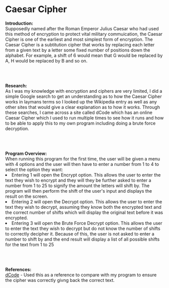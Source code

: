 # Caesar Cipher

</h2><b>Introduction:</b></h2></br>
Supposedly named after the Roman Emperor Julius Caesar who had used this method of encryption to protect vital military commuication, the Caesar Cipher is one of the earliest and most simplest form of encryption. The Caesar Cipher is a subtitution cipher that works by replacing each letter from a given text by a letter some fixed number of positions down the alphabet. For example, a shift of 6 would mean that G would be replaced by A, H would be replaced by B and so on.

</br></br>
</h2><b>Research:</b></h2></br>
As I was my knowledge with encryption and ciphers are very limited, I did a simple Google search to get an understanding as to how the Caesar Cipher works in laymans terms so I looked up the Wikipedia entry as well as any other sites that would give a clear explanation as to how it works. Through these searches, I came across a site called dCode which has an online Caesar Cipher which I used to run multiple times to see how it runs and how to be able to apply this to my own program including doing a brute force decryption.


</br></br>
</h2><b>Program Overview:</b></h2></br>
When running this program for the first time, the user will be given a menu with 4 options and the user will then have to enter a number from 1 to 4 to select the option they want:

</br>
<li>Entering 1 will open the Encrypt option. This allows the user to enter the text they wish to encrypt and they will they be further asked to enter a number from 1 to 25 to signify the amount the letters will shift by. The program will then perform the shift of the user's input and displays the result on the screen.</li>
<li>Entering 2 will open the Decrypt option. This allows the user to enter the text they wish to decrypt, assuming they know both the encrypted text and the correct number of shifts which will display the original text before it was encrypted.</li>
<li>Entering 3 will open the Brute Force Decrypt option. This allows the user to enter the text they wish to decrypt but do not know the number of shifts to correctly decipher it. Because of this, the user is not asked to enter a number to shift by and the end result will display a list of all possible shifts for the text from 1 to 25</li>

</br></br>
</h2><b>References:</b></h2></br>
<a href ="https://www.dcode.fr/caesar-cipher">dCode</a> - Used this as a reference to compare with my program to ensure the cipher was correctly givng back the correct text.
